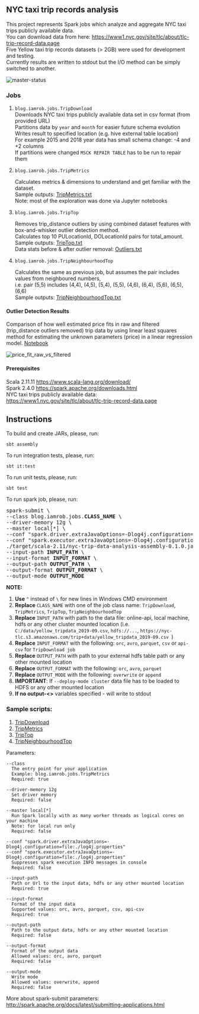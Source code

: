 ## NYC taxi trip records analysis

This project represents Spark jobs which analyze and aggregate NYC taxi trips publicly available data.  
You can download data from here: https://www1.nyc.gov/site/tlc/about/tlc-trip-record-data.page  
Five Yellow taxi trip records datasets (> 2GB) were used for development and testing.  
Currently results are written to stdout but the I/O method can be simply switched to another.

![master-status](https://github.com/rob-sys/nyc-trip-data-analysis/workflows/master/badge.svg)
### Jobs

1. `blog.iamrob.jobs.TripDownload`  
   Downloads NYC taxi trips publicly available data set in csv format (from provided URL)  
   Partitions data by `year` and `month` for easier future schema evolution  
   Writes result to specified location (e.g. hive external table location)  
   For example 2015 and 2018 year data has small schema change: -4 and +2 columns  
   If partitions were changed `MSCK REPAIR TABLE` has to be run to repair them

2. `blog.iamrob.jobs.TripMetrics` 

   Calculates metrics & dimensions to understand and get familiar with the dataset.  
   Sample outputs: [TripMetrics.txt](https://github.com/rob-sys/nyc-trip-data-analysis/blob/master/output/TripMetrics.txt)  
   Note: most of the exploration was done via Jupyter notebooks

3. `blog.iamrob.jobs.TripTop`  

   Removes trip_distance outliers by using combined dataset features with box-and-whisker outlier detection method.  
   Calculates top 10 PULocationId, DOLocationId pairs for total_amount.  
   Sample outputs: [TripTop.txt](https://github.com/rob-sys/nyc-trip-data-analysis/blob/master/output/TripTop.txt)  
   Data stats before & after outlier removal: [Outliers.txt](https://github.com/rob-sys/nyc-trip-data-analysis/blob/master/output/Outliers.txt)

4. `blog.iamrob.jobs.TripNeighbourhoodTop`  

   Calculates the same as previous job, but assumes the pair includes values from neighboured numbers,  
   i.e. pair (5,5) includes (4,4), (4,5), (5,4), (5,5), (4,6), (6,4), (5,6), (6,5), (6,6)  
   Sample outputs: [TripNeighbourhoodTop.txt](https://github.com/rob-sys/nyc-trip-data-analysis/blob/master/output/TripNeighbourhoodTop.txt)


#### Outlier Detection Results
Comparison of how well estimated price fits in raw and filtered (trip_distance outliers removed) trip data by using linear least squares method for estimating the unknown parameters (price) in a linear regression model.
[Notebook](https://github.com/rob-sys/nyc-trip-data-analysis/blob/master/images/price_fit_raw_vs_filtered.ipynb)

![price_fit_raw_vs_filtered](https://github.com/rob-sys/nyc-trip-data-analysis/blob/master/images/price_fit_raw_vs_filtered.PNG)

#### Prerequisites

Scala 2.11.11 https://www.scala-lang.org/download/  
Spark 2.4.0 https://spark.apache.org/downloads.html  
NYC taxi trips publicly available data: https://www1.nyc.gov/site/tlc/about/tlc-trip-record-data.page 

## Instructions

To build and create JARs, please, run:
```
sbt assembly
```
To run integration tests, please, run:
```
sbt it:test
```
To run unit tests, please, run:
```
sbt test
```
To run spark job, please, run:  
<pre>
spark-submit \
--class blog.iamrob.jobs.<b>CLASS_NAME</b> \
--driver-memory 12g \
--master local[*] \
--conf "spark.driver.extraJavaOptions=-Dlog4j.configuration=file:./log4j.properties" \
--conf "spark.executor.extraJavaOptions=-Dlog4j.configuration=file:./log4j.properties" \
./target/scala-2.11/nyc-trip-data-analysis-assembly-0.1.0.jar \
--input-path <b>INPUT_PATH</b> \
--input-format <b>INPUT_FORMAT</b> \
--output-path <b>OUTPUT_PATH</b> \
--output-format <b>OUTPUT_FORMAT</b> \
--output-mode <b>OUTPUT_MODE</b>
</pre>

**NOTE:**  
1. **Use** `^` instead of `\` for new lines in Windows CMD environment  
2. **Replace** `CLASS_NAME` with one of the job class name: `TripDownload`, `TripMetrics`, `TripTop`, `TripNeighbourhoodTop`  
3. **Replace** `INPUT_PATH` with path to the data file: online-api, local machine, hdfs or any other cluster mounted location (i.e. `C:/data/yellow_tripdata_2019-09.csv`, `hdfs://...`, `https://nyc-tlc.s3.amazonaws.com/trip+data/yellow_tripdata_2019-09.csv `)  
4. **Replace** `INPUT_FORMAT` with the following: `orc`, `avro`, `parquet`, `csv` or `api-csv` for `TripDownload job`
5. **Replace** `OUTPUT_PATH` with path to your external hdfs table path or any other mounted location
6. **Replace** `OUTPUT_FORMAT` with the following: `orc`, `avro`, `parquet`
7. **Replace** `OUTPUT_MODE` with the following: `overwrite` or `append`
8. **IMPORTANT**: If `--deploy-mode cluster` data file has to be loaded to HDFS or any other mounted location
9. **If no output-<>** variables specified - will write to stdout

### Sample scripts:  
1. [TripDownload](https://github.com/rob-sys/nyc-trip-data-analysis/blob/master/scripts/run_1.sh)
2. [TripMetrics](https://github.com/rob-sys/nyc-trip-data-analysis/blob/master/scripts/run_2.sh)
3. [TripTop](https://github.com/rob-sys/nyc-trip-data-analysis/blob/master/scripts/run_3.sh)
4. [TripNeighbourhoodTop](https://github.com/rob-sys/nyc-trip-data-analysis/blob/master/scripts/run_4.sh)

Parameters:
```
--class  
  The entry point for your application
  Example: blog.iamrob.jobs.TripMetrics
  Required: true

--driver-memory 12g
  Set driver memory
  Required: false

--master local[*] 
  Run Spark locally with as many worker threads as logical cores on your machine
  Note: for local run only
  Required: false

--conf "spark.driver.extraJavaOptions=-Dlog4j.configuration=file:./log4j.properties" 
--conf "spark.executor.extraJavaOptions=-Dlog4j.configuration=file:./log4j.properties" 
  Suppresses spark execution INFO messages in console
  Required: false

--input-path
  Path or Url to the input data, hdfs or any other mounted location
  Required: true

--input-format
  Format of the input data
  Supported values: orc, avro, parquet, csv, api-csv
  Required: true

--output-path  
  Path to the output data, hdfs or any other mounted location
  Required: false

--output-format
  Format of the output data
  Allowed values: orc, avro, parquet
  Required: false

--output-mode
  Write mode
  Allowed values: overwrite, append
  Required: false
```

More about spark-submit parameters: http://spark.apache.org/docs/latest/submitting-applications.html